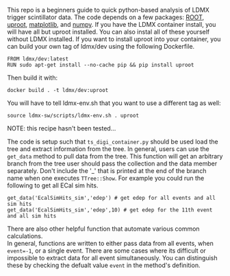 This repo is a beginners guide to quick python-based analysis of LDMX trigger scintillator data. 
The code depends on a few packages: [ROOT](https://root.cern.ch/downloading-root), [uproot](https://github.com/scikit-hep/uproot#jagged-array-performance), [matplotlib](https://matplotlib.org/3.2.1/users/installing.html), and [numpy](https://numpy.org/install/). If you have 
the LDMX container install, you will have all but uproot installed.  You can also instal all 
of these yourself without LDMX installed. If you want to install uproot into your container, 
you can build your own tag of ldmx/dev using the following Dockerfile.

```
FROM ldmx/dev:latest
RUN sudo apt-get install --no-cache pip && pip install uproot
```

Then build it with:

`docker build . -t ldmx/dev:uproot`

You will have to tell ldmx-env.sh that you want to use a different tag as well:

`source ldmx-sw/scripts/ldmx-env.sh . uproot`

NOTE: this recipe hasn't been tested...

The code is setup such that `ts_digi_container.py` should be used load the tree and
extract information from the tree. In general, users can use the `get_data`
method to pull data from the tree. This function will get an arbitrary branch from 
the tree user should pass the collection and the data member separately.  Don't include
the '_' that is printed at the end of the branch name when one executes `TTree::Show`.
For example you could run the following to get all ECal sim hits.  

```
get_data('EcalSimHits_sim','edep') # get edep for all events and all sim hits
get_data('EcalSimHits_sim','edep',10) # get edep for the 11th event and all sim hits
```

There are also other helpful function that automate various common calculations.  
In general, functions are written to either pass data from all events, when `event=-1`,
or a single event.  There are some cases where its difficult or impossible to extract 
data for all event simultaneously.  You can distinguish these by checking the defualt
value `event` in the method's definition.

